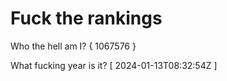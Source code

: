 # Fuck the rankings

Who the hell am I?
{ 1067576 }

What fucking year is it?
[ 2024-01-13T08:32:54Z ]
